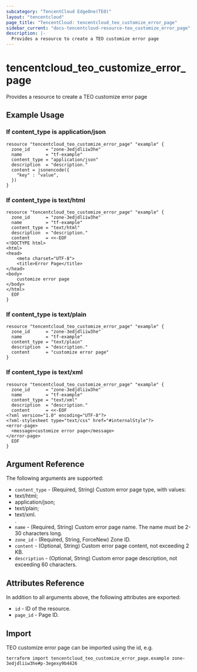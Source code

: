 ```yaml
---
subcategory: "TencentCloud EdgeOne(TEO)"
layout: "tencentcloud"
page_title: "TencentCloud: tencentcloud_teo_customize_error_page"
sidebar_current: "docs-tencentcloud-resource-teo_customize_error_page"
description: |-
  Provides a resource to create a TEO customize error page
---
```


# tencentcloud_teo_customize_error_page

Provides a resource to create a TEO customize error page

## Example Usage

### If content_type is application/json

```hcl
resource "tencentcloud_teo_customize_error_page" "example" {
  zone_id      = "zone-3edjdliiw3he"
  name         = "tf-example"
  content_type = "application/json"
  description  = "description."
  content = jsonencode({
    "key" : "value",
  })
}
```

### If content_type is text/html

```hcl
resource "tencentcloud_teo_customize_error_page" "example" {
  zone_id      = "zone-3edjdliiw3he"
  name         = "tf-example"
  content_type = "text/html"
  description  = "description."
  content      = <<-EOF
<!DOCTYPE html>
<html>
<head>
    <meta charset="UTF-8">
    <title>Error Page</title>
</head>
<body>
    customize error page
</body>
</html>
  EOF
}
```

### If content_type is text/plain

```hcl
resource "tencentcloud_teo_customize_error_page" "example" {
  zone_id      = "zone-3edjdliiw3he"
  name         = "tf-example"
  content_type = "text/plain"
  description  = "description."
  content      = "customize error page"
}
```

### If content_type is text/xml

```hcl
resource "tencentcloud_teo_customize_error_page" "example" {
  zone_id      = "zone-3edjdliiw3he"
  name         = "tf-example"
  content_type = "text/xml"
  description  = "description."
  content      = <<-EOF
<?xml version="1.0" encoding="UTF-8"?>
<?xml-stylesheet type="text/css" href="#internalStyle"?>
<error-page>
  <message>customize error page</message>
</error-page>
  EOF
}
```

## Argument Reference

The following arguments are supported:

* `content_type` - (Required, String) Custom error page type, with values:<li>text/html; </li><li>application/json;</li><li>text/plain;</li><li>text/xml.</li>.
* `name` - (Required, String) Custom error page name. The name must be 2-30 characters long.
* `zone_id` - (Required, String, ForceNew) Zone ID.
* `content` - (Optional, String) Custom error page content, not exceeding 2 KB.
* `description` - (Optional, String) Custom error page description, not exceeding 60 characters.

## Attributes Reference

In addition to all arguments above, the following attributes are exported:

* `id` - ID of the resource.
* `page_id` - Page ID.


## Import

TEO customize error page can be imported using the id, e.g.

```
terraform import tencentcloud_teo_customize_error_page.example zone-3edjdliiw3he#p-3egexy9b4426
```

